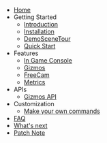 - [Home](/)
- Getting Started
  - [Introduction](getting-started/introduction.md)
  - [Installation](getting-started/installation.md)
  - [DemoSceneTour](getting-started/demo.md)
  - [Quick Start](getting-started/quick-start.md)
- Features
  - [In Game Console](features/console.md)
  - [Gizmos](features/gizmos.md)
  - [FreeCam](features/freecam.md)
  - [Metrics](features/metrics.md)
- APIs
  - [Gizmos API](apis/api_gizmos.md)
- Customization
  - [Make your own commands](customization/custom_commands.md)
- [FAQ](faq.md)
- [What's next](whatNext.md)
- [Patch Note](patchnote.md)